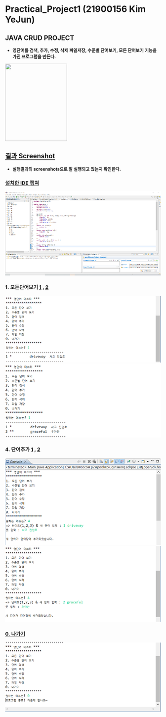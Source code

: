 # Practical_Project1 (21900156 Kim YeJun)
## JAVA CRUD PROJECT
- **영단어를 검색, 추가, 수정, 삭제 파일저장, 수준별 단어보기, 모든 단어보기 기능을 가진 프로그램을 만든다.**       
<img src="https://user-images.githubusercontent.com/104772331/188791383-4fa60120-6800-460b-847f-10a32fef3873.PNG" width="200" height = "250" >  

## [결과  Screenshot](https://github.com/ye450450/Practical_Project1/tree/master/sreenshots)
- **실행결과의 screenshots으로 잘 실행되고 있는지 확인한다.**
### [설치한 IDE 캡쳐](https://github.com/ye450450/Practical_Project1/blob/master/sreenshots/%EC%8B%A4%ED%96%89%ED%99%94%EB%A9%B4.png)
<img src = "./sreenshots/실행화면.png">

### 1. 모든단어보기 [1](https://github.com/ye450450/Practical_Project1/blob/master/sreenshots/%EB%8B%A8%EC%96%B4%EB%B3%B4%EA%B8%B01.PNG) , [2](https://github.com/ye450450/Practical_Project1/blob/master/sreenshots/%EB%8B%A8%EC%96%B4%EB%B3%B4%EA%B8%B02.PNG)
<img src = "./sreenshots/단어보기1.PNG">
<img src = "./sreenshots/단어보기2.PNG">

### 4. 단어추가 [1](https://github.com/ye450450/Practical_Project1/blob/master/sreenshots/%EB%8B%A8%EC%96%B4%EC%B6%94%EA%B0%801.PNG) , [2](https://github.com/ye450450/Practical_Project1/blob/master/sreenshots/%EB%8B%A8%EC%96%B4%EC%B6%94%EA%B0%802.PNG)
<img src = "./sreenshots/단어추가1.PNG">
<img src = "./sreenshots/단어추가2.PNG">

### [0. 나가기](https://github.com/ye450450/Practical_Project1/blob/master/sreenshots/%EB%82%98%EA%B0%80%EA%B8%B0.PNG)
<img src = "./sreenshots/나가기.PNG">
